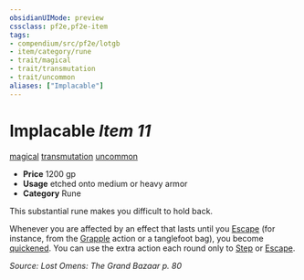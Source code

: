```yaml
---
obsidianUIMode: preview
cssclass: pf2e,pf2e-item
tags:
- compendium/src/pf2e/lotgb
- item/category/rune
- trait/magical
- trait/transmutation
- trait/uncommon
aliases: ["Implacable"]
---
```

# Implacable *Item 11*  
[magical](/rules/traits/magical.md)  [transmutation](/rules/traits/transmutation.md)  [uncommon](/rules/traits/uncommon.md)  

- **Price** 1200 gp
- **Usage** etched onto medium or heavy armor
- **Category** Rune

This substantial rune makes you difficult to hold back.

Whenever you are affected by an effect that lasts until you [Escape](/rules/actions/escape.md) (for instance, from the [Grapple](/rules/actions/grapple.md) action or a tanglefoot bag), you become [quickened](/rules/conditions.md#Quickened). You can use the extra action each round only to [Step](/rules/actions/step.md) or [Escape](/rules/actions/escape.md).

*Source: Lost Omens: The Grand Bazaar p. 80*